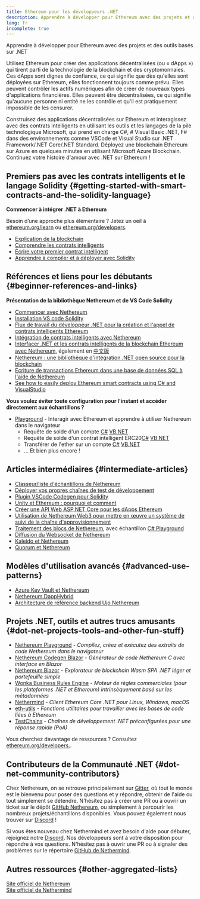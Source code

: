 ```yaml
---
title: Ethereum pour les développeurs .NET
description: Apprendre à développer pour Ethereum avec des projets et des outils basés sur .NET
lang: fr
incomplete: true
---
```


<FeaturedText>Apprendre à développer pour Ethereum avec des projets et des outils basés sur .NET</FeaturedText>

Utilisez Ethereum pour créer des applications décentralisées (ou « dApps ») qui tirent parti de la technologie de la blockchain et des cryptomonnaies. Ces dApps sont dignes de confiance, ce qui signifie que dès qu'elles sont déployées sur Ethereum, elles fonctionnent toujours comme prévu. Elles peuvent contrôler les actifs numériques afin de créer de nouveaux types d'applications financières. Elles peuvent être décentralisées, ce qui signifie qu'aucune personne ni entité ne les contrôle et qu'il est pratiquement impossible de les censurer.

Construisez des applications décentralisées sur Ethereum et interagissez avec des contrats intelligents en utilisant les outils et les langages de la pile technologique Microsoft, qui prend en charge C#, # Visual Basic .NET, F# dans des environnements comme VSCode et Visual Studio sur .NET Framework/.NET Core/.NET Standard. Déployez une blockchain Ethereum sur Azure en quelques minutes en utilisant Microsoft Azure Blockchain. Continuez votre histoire d'amour avec .NET sur Ethereum !

## Premiers pas avec les contrats intelligents et le langage Solidity \{#getting-started-with-smart-contracts-and-the-solidity-language}

**Commencer à intégrer .NET à Ethereum**

Besoin d’une approche plus élémentaire ? Jetez un oeil à [ethereum.org/learn](/learn/) ou [ethereum.org/developers](/developers/).

- [Explication de la blockchain](https://kauri.io/article/d55684513211466da7f8cc03987607d5/blockchain-explained)
- [Comprendre les contrats intelligents](https://kauri.io/article/e4f66c6079e74a4a9b532148d3158188/ethereum-101-part-5-the-smart-contract)
- [Écrire votre premier contrat intelligent](https://kauri.io/article/124b7db1d0cf4f47b414f8b13c9d66e2/remix-ide-your-first-smart-contract)
- [Apprendre à compiler et à déployer avec Solidity](https://kauri.io/article/973c5f54c4434bb1b0160cff8c695369/understanding-smart-contract-compilation-and-deployment)

## Références et liens pour les débutants \{#beginner-references-and-links}

**Présentation de la bibliothèque Nethereum et de VS Code Solidity**

- [Commencer avec Nethereum](https://docs.nethereum.com/en/latest/getting-started/)
- [Installation VS code Solidity](https://marketplace.visualstudio.com/items?itemName=JuanBlanco.solidity)
- [Flux de travail du développeur .NET pour la création et l'appel de contrats intelligents Ethereum](https://medium.com/coinmonks/a-net-developers-workflow-for-creating-and-calling-ethereum-smart-contracts-44714f191db2)
- [Intégration de contrats intelligents avec Nethereum](https://kauri.io/#collections/Getting%20Started/smart-contracts-integration-with-nethereum/#smart-contracts-integration-with-nethereumm)
- [Interfacer .NET et les contrats intelligents de la blockchain Ethereum avec Nethereum](https://medium.com/my-blockchain-development-daily-journey/interfacing-net-and-ethereum-blockchain-smart-contracts-with-nethereum-2fa3729ac933), également en [中文版](https://medium.com/my-blockchain-development-daily-journey/%E4%BD%BF%E7%94%A8nethereum%E9%80%A3%E6%8E%A5-net%E5%92%8C%E4%BB%A5%E5%A4%AA%E7%B6%B2%E5%8D%80%E5%A1%8A%E9%8F%88%E6%99%BA%E8%83%BD%E5%90%88%E7%B4%84-4a96d35ad1e1)
- [Nethereum : une bibliothèque d'intégration .NET open source pour la blockchain](https://kauri.io/#collections/a%20hackathon%20survival%20guide/nethereum-an-open-source-.net-integration-library/)
- [Écriture de transactions Ethereum dans une base de données SQL à l'aide de Nethereum](https://medium.com/coinmonks/writing-ethereum-transactions-to-sql-database-using-nethereum-fd94e0e4fa36)
- [See how to easily deploy Ethereum smart contracts using C# and VisualStudio](https://koukia.ca/deploy-ethereum-smart-contracts-using-c-and-visualstudio-5be188ae928c)

**Vous voulez éviter toute configuration pour l'instant et accéder directement aux échantillons ?**

- [Playground](http://playground.nethereum.com/) - Interagir avec Ethereum et apprendre à utiliser Nethereum dans le navigateur
  - Requête de solde d'un compte [C#](http://playground.nethereum.com/csharp/id/1001) [VB.NET](http://playground.nethereum.com/vb/id/2001)
  - Requête de solde d'un contrat intelligent ERC20[C#](http://playground.nethereum.com/csharp/id/1005) [VB.NET](http://playground.nethereum.com/vb/id/2004)
  - Transférer de l'ether sur un compte [C#](http://playground.nethereum.com/csharp/id/1003) [VB.NET](http://playground.nethereum.com/vb/id/2003)
  - ... Et bien plus encore !

## Articles intermédiaires \{#intermediate-articles}

- [Classeur/liste d'échantillons de Nethereum](http://docs.nethereum.com/en/latest/Nethereum.Workbooks/docs/)
- [Déployer vos propres chaînes de test de développement](https://github.com/Nethereum/Testchains)
- [Plugin VSCode Codegen pour Solidity](https://docs.nethereum.com/en/latest/nethereum-codegen-vscodesolidity/)
- [Unity et Ethereum : pourquoi et comment](https://www.raywenderlich.com/5509-unity-and-ethereum-why-and-how)
- [Créer une API Web ASP.NET Core pour les dApps Ethereum](https://tech-mint.com/blockchain/create-asp-net-core-web-api-for-ethereum-dapps/)
- [Utilisation de Nethereum Web3 pour mettre en œuvre un système de suivi de la chaîne d'approvisionnement](http://blog.pomiager.com/post/using-nethereum-web3-to-implement-a-supply-chain-traking-system4)
- [Traitement des blocs de Nethereum](https://nethereum.readthedocs.io/en/latest/nethereum-block-processing-detail/), avec échantillon [C# Playground](http://playground.nethereum.com/csharp/id/1025)
- [Diffusion du Websocket de Nethereum](https://nethereum.readthedocs.io/en/latest/nethereum-subscriptions-streaming/)
- [Kaleido et Nethereum](https://kaleido.io/kaleido-and-nethereum/)
- [Quorum et Nethereum](https://github.com/Nethereum/Nethereum/blob/master/src/Nethereum.Quorum/README.md)

## Modèles d'utilisation avancés \{#advanced-use-patterns}

- [Azure Key Vault et Nethereum](https://github.com/Azure-Samples/bc-community-samples/tree/master/akv-nethereum)
- [Nethereum.DappHybrid](https://github.com/Nethereum/Nethereum.DappHybrid)
- [Architecture de référence backend Ujo Nethereum](https://docs.nethereum.com/en/latest/nethereum-ujo-backend-sample/)

## Projets .NET, outils et autres trucs amusants \{#dot-net-projects-tools-and-other-fun-stuff}

- [Nethereum Playground](http://playground.nethereum.com/) - _Compilez, créez et exécutez des extraits de code Nethereum dans le navigateur_
- [Nethereum Codegen Blazor](https://github.com/Nethereum/Nethereum.CodeGen.Blazor) - _Générateur de code Nethereum C avec interface en Blazor_
- [Nethereum Blazor](https://github.com/Nethereum/NethereumBlazor) - _Explorateur de blockchain Wasm SPA .NET léger et portefeuille simple_
- [Wonka Business Rules Engine](https://docs.nethereum.com/en/latest/wonka/) - _Moteur de règles commerciales (pour les plateformes .NET et Ethereum) intrinsèquement basé sur les métadonnées_
- [Nethermind](https://github.com/NethermindEth/nethermind) - _Client Ethereum Core .NET pour Linux, Windows, macOS_
- [eth-utils](https://github.com/ethereum/eth-utils/) - _Fonctions utilitaires pour travailler avec les bases de code liées à Ethereum_
- [TestChains](https://github.com/Nethereum/TestChains) - _Chaînes de développement .NET préconfigurées pour une réponse rapide (PoA)_

Vous cherchez davantage de ressources ? Consultez [ethereum.org/developers.](/developers/).

## Contributeurs de la Communauté .NET \{#dot-net-community-contributors}

Chez Nethereum, on se retrouve principalement sur [Gitter](https://gitter.im/Nethereum/Nethereum), où tout le monde est le bienvenu pour poser des questions et y répondre, obtenir de l'aide ou tout simplement se détendre. N'hésitez pas à créer une PR ou à ouvrir un ticket sur le dépôt [GitHub Nethereum](https://github.com/Nethereum), ou simplement à parcourir les nombreux projets/échantillons disponibles. Vous pouvez également nous trouver sur [Discord](https://discord.gg/jQPrR58FxX) !

Si vous êtes nouveau chez Nethermind et avez besoin d'aide pour débuter, rejoignez notre [Discord](http://discord.gg/PaCMRFdvWT). Nos développeurs sont à votre disposition pour répondre à vos questions. N'hésitez pas à ouvrir une PR ou à signaler des problèmes sur le répertoire [GitHub de Nethermind](https://github.com/NethermindEth/nethermind).

## Autres ressources \{#other-aggregated-lists}

[Site officiel de Nethereum](https://nethereum.com/)  
[Site officiel de Nethermind](https://nethermind.io/)
